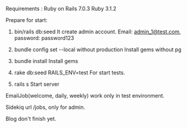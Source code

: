 Requirements :
Ruby on Rails 7.0.3
Ruby 3.1.2

Prepare for start:

1) bin/rails db:seed
It create admin account. Email: admin_1@test.com, password: password123

2) bundle config set --local without production 
Install gems without pg

3) bundle install
Install gems

4) rake db:seed RAILS_ENV=test For start tests.

5) rails s
Start server


EmailJob(welcome, daily, weekly) work only in test environment.

Sidekiq url /jobs, only for admin. 

Blog don't finish yet.
